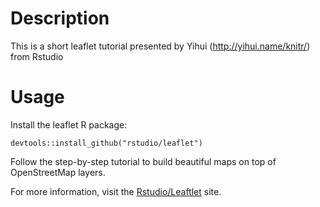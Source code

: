 # Description


This is a short leaflet tutorial presented by Yihui (http://yihui.name/knitr/) from Rstudio

# Usage

Install the leaflet R package:

    devtools::install_github("rstudio/leaflet")

Follow the step-by-step tutorial to build beautiful maps on top of OpenStreetMap layers.

For more information, visit the [Rstudio/Leaftlet](http://rstudio.github.io/leaflet) site.





